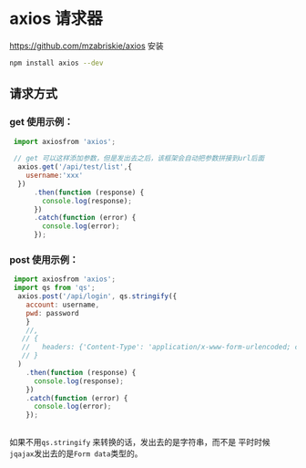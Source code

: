 # axios 请求器
https://github.com/mzabriskie/axios
安装
```bash
npm install axios --dev
```

## 请求方式

### get 使用示例：
```javascript
 import axiosfrom 'axios';
 
 // get 可以这样添加参数，但是发出去之后，该框架会自动把参数拼接到url后面
  axios.get('/api/test/list',{
    username:'xxx'
  })
      .then(function (response) {
        console.log(response);
      })
      .catch(function (error) {
        console.log(error);
      });
```
### post 使用示例：
```javascript
 import axiosfrom 'axios';
 import qs from 'qs';
  axios.post('/api/login', qs.stringify({
    account: username,
    pwd: password
    }
    //,
   // {
   //   headers: {'Content-Type': 'application/x-www-form-urlencoded; charset=UTF-8'}
   // }
  )
    .then(function (response) {
      console.log(response);
    })
    .catch(function (error) {
      console.log(error);
    });
  
```
如果不用`qs.stringify` 来转换的话，发出去的是字符串，而不是 平时时候 `jqajax`发出去的是`Form data`类型的。


